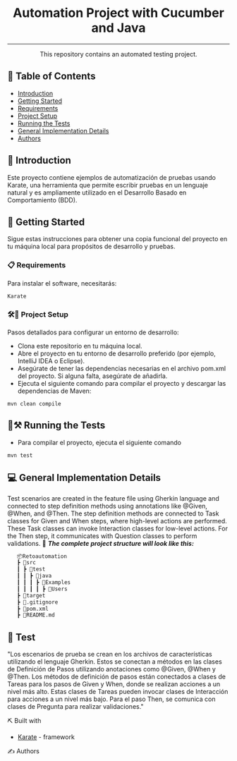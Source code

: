 
<h1 align="center">Automation Project with Cucumber and Java</h1>



---

<p align="center">This repository contains an automated testing project.
    <br> 
</p>

## 📝 Table of Contents

- [Introduction](#introduction)
- [Getting Started](#getting-started)
- [Requirements](#requirements)
- [Project Setup](#project-setup)
- [Running the Tests](#running-tests)
- [General Implementation Details](#general-implementation-details)
- [Authors](#authors)


## 🧐 Introduction <a name="introduction"></a>

Este proyecto contiene ejemplos de automatización de pruebas usando Karate, una herramienta que permite escribir pruebas en un lenguaje natural y es ampliamente utilizado en el Desarrollo Basado en Comportamiento (BDD).

## 🏁 Getting Started <a name="getting-started"></a>

Sigue estas instrucciones para obtener una copia funcional del proyecto en tu máquina local para propósitos de desarrollo y pruebas.

### 📋 Requirements <a name="requirements"></a>

Para instalar el software, necesitarás:


```
Karate
```

### 🛠️🔩 Project Setup <a name="project-setup"></a>

Pasos detallados para configurar un entorno de desarrollo:

- Clona este repositorio en tu máquina local.
- Abre el proyecto en tu entorno de desarrollo preferido (por ejemplo, IntelliJ IDEA o Eclipse).
- Asegúrate de tener las dependencias necesarias en el archivo pom.xml del proyecto. Si alguna falta, asegúrate de añadirla.
- Ejecuta el siguiente comando para compilar el proyecto y descargar las dependencias de Maven:

```
mvn clean compile
```
## 🚧⚒️ Running the Tests <a name="running-tests"></a>
- Para compilar el proyecto, ejecuta el siguiente comando
```
mvn test
```

## 💻 General Implementation Details <a name="general-implementation-details"></a>
Test scenarios are created in the feature file using Gherkin language and connected to step definition methods using annotations like @Given, @When, and @Then. The step definition methods are connected to Task classes for Given and When steps, where high-level actions are performed. These Task classes can invoke Interaction classes for low-level actions. For the Then step, it communicates with Question classes to perform validations.
🚧 **_The complete project structure will look like this:_**

```bash
   📦Retoautomation
   ┣ 📂src
   ┃ ┣ 📂test
   ┃ ┃ ┣ 📂java
   ┃ ┃ ┃ ┣ 📂Examples
   ┃ ┃ ┃ ┃ ┣ 📂Users
   ┣ 📂target
   ┣ 📜.gitignore
   ┣ 📜pom.xml
   ┣ 📜README.md
```

## 🎈 Test <a name="test"></a>

"Los escenarios de prueba se crean en los archivos de características utilizando el lenguaje Gherkin. Estos se conectan a métodos en las clases de Definición de Pasos utilizando anotaciones como @Given, @When y @Then. Los métodos de definición de pasos están conectados a clases de Tareas para los pasos de Given y When, donde se realizan acciones a un nivel más alto. Estas clases de Tareas pueden invocar clases de Interacción para acciones a un nivel más bajo. Para el paso Then, se comunica con clases de Pregunta para realizar validaciones."


⛏️ Built with <a name="Built_with"></a>

- [Karate](https://github.com/karatelabs/karate) - framework 

✍️ Authors <a name="authors"></a>